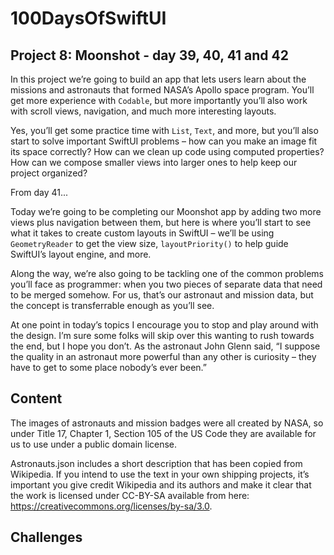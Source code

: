 # 100DaysOfSwiftUI
## Project 8: Moonshot - day 39, 40, 41 and 42
In this project we’re going to build an app that lets users learn about the missions and astronauts that formed NASA’s Apollo space program. You’ll get more experience with `Codable`, but more importantly you’ll also work with scroll views, navigation, and much more interesting layouts.

Yes, you’ll get some practice time with `List`, `Text`, and more, but you’ll also start to solve important SwiftUI problems – how can you make an image fit its space correctly? How can we clean up code using computed properties? How can we compose smaller views into larger ones to help keep our project organized?

From day 41...

Today we’re going to be completing our Moonshot app by adding two more views plus navigation between them, but here is where you’ll start to see what it takes to create custom layouts in SwiftUI – we’ll be using `GeometryReader` to get the view size, `layoutPriority()` to help guide SwiftUI’s layout engine, and more.

Along the way, we’re also going to be tackling one of the common problems you’ll face as programmer: when you two pieces of separate data that need to be merged somehow. For us, that’s our astronaut and mission data, but the concept is transferrable enough as you’ll see.

At one point in today’s topics I encourage you to stop and play around with the design. I’m sure some folks will skip over this wanting to rush towards the end, but I hope you don’t. As the astronaut John Glenn said, “I suppose the quality in an astronaut more powerful than any other is curiosity – they have to get to some place nobody’s ever been.”

## Content
The images of astronauts and mission badges were all created by NASA, so under Title 17, Chapter 1, Section 105 of the US Code they are available for us to use under a public domain license.

Astronauts.json includes a short description that has been copied from Wikipedia. If you intend to use the text in your own shipping projects, it’s important you give credit Wikipedia and its authors and make it clear that the work is licensed under CC-BY-SA available from here: https://creativecommons.org/licenses/by-sa/3.0.

## Challenges
